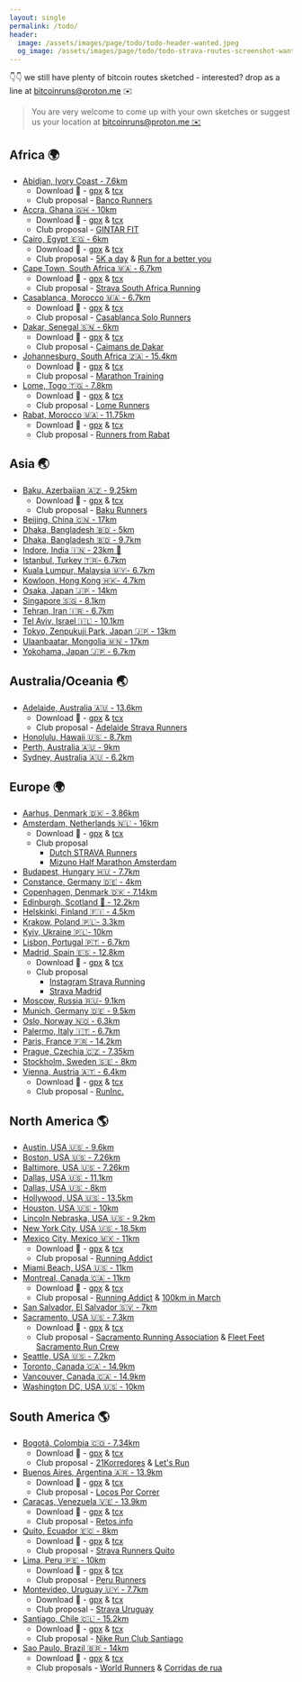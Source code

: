 ```yaml
---
layout: single
permalink: /todo/
header:
  image: /assets/images/page/todo/todo-header-wanted.jpeg
  og_image: /assets/images/page/todo/todo-strava-routes-screenshot-wanted-1368x760.jpeg
---
```


👇👇 we still have plenty of bitcoin routes sketched - interested? drop as a line at [bitcoinruns@proton.me](mailto:bitcoinruns@proton.me) ✉️

> You are very welcome to come up with your own sketches
> or suggest us your location at [bitcoinruns@proton.me ✉️](mailto:bitcoinruns@proton.me)

## Africa 🌍

- [Abidjan, Ivory Coast - 7.6km](https://www.strava.com/routes/3200364169853082998)
  - Download 📁 - [gpx](/assets/gpx/todo/africa/abidjan-cocody-7.5km.gpx) & [tcx](/assets/gpx/todo/africa/abidjan-cocody-7.5km.tcx)
  - Club proposal - [Banco Runners](https://www.strava.com/clubs/549429/posts/28287070)
- [Accra, Ghana 🇬🇭 - 10km](https://www.strava.com/routes/3183687112250620502)
  - Download 📁 - [gpx](/assets/gpx/todo/africa/accra-ghana-10km-btc-run-sketch.gpx) & [tcx](/assets/gpx/todo/africa/accra-ghana-10km-btc-run-sketch.tcx)
  - Club proposal - [GINTAR FIT](https://www.strava.com/clubs/159860/posts/27458163)
- [Cairo, Egypt 🇪🇬 - 6km](https://www.strava.com/routes/3183679102680231754)
  - Download 📁 - [gpx](/assets/gpx/todo/africa/cairo-egypt-6km.gpx) & [tcx](/assets/gpx/todo/africa/cairo-egypt-6km.tcx)
  - Club proposal - [5K a day](https://www.strava.com/clubs/443019/posts/28247368) & [Run for a better you](https://www.strava.com/clubs/445863/posts/28247794)
- [Cape Town, South Africa 🇲🇦 - 6.7km](https://www.strava.com/routes/3199730894491233602)
  - Download 📁 - [gpx](/assets/gpx/todo/africa/cape-town-4.2km.gpx) & [tcx](/assets/gpx/todo/africa/cape-town-4.2km.tcx)
  - Club proposal - [Strava South Africa Running](https://www.strava.com/clubs/255183/posts/28286915)
- [Casablanca, Morocco 🇲🇦 - 6.7km](https://www.strava.com/routes/3199730894491233602)
  - Download 📁 - [gpx](/assets/gpx/todo/africa/casablanca-6.7km.gpx) & [tcx](/assets/gpx/todo/africa/casablanca-6.7km.tcx)
  - Club proposal - [Casablanca Solo Runners](https://www.strava.com/clubs/747420/posts/28266475)
- [Dakar, Senegal 🇸🇳 - 6km](https://www.strava.com/routes/3185866676411135818)
  - Download 📁 - [gpx](/assets/gpx/todo/africa/dakar-senegal-7km.gpx) & [tcx](/assets/gpx/todo/africa/dakar-senegal-7km)
  - Club proposal - [Caimans de Dakar](https://www.strava.com/clubs/157667/posts/27578998)
- [Johannesburg, South Africa 🇿🇦 - 15.4km](https://www.strava.com/routes/2972135816936349304)
  - Download 📁 - [gpx](/assets/gpx/todo/africa/johannesburg-15.4km.gpx) & [tcx](/assets/gpx/todo/africa/johannesburg-15.4km.tcx)
  - Club proposal - [Marathon Training](https://www.strava.com/clubs/147471/posts/27412050) 
- [Lome, Togo 🇹🇬 - 7.8km](https://www.strava.com/routes/3183691805613278026)
  - Download 📁 - [gpx](/assets/gpx/todo/africa/lome-7.8km.gpx) & [tcx](/assets/gpx/todo/africa/lome-7.8km.tcx)
  - Club proposal - [Lome Runners](https://www.strava.com/clubs/1076173/posts/27458396)
- [Rabat, Morocco 🇲🇦 - 11.75km](https://www.strava.com/routes/3183681171272475466)
  - Download 📁 - [gpx](/assets/gpx/todo/africa/rabat-11.75km.gpx) & [tcx](/assets/gpx/todo/africa/rabat-11.75km.tcx)
  - Club proposal - [Runners from Rabat](https://www.strava.com/clubs/444839/posts/28247941)

## Asia 🌏

- [Baku, Azerbaijan 🇦🇿 - 9.25km](https://www.strava.com/routes/3180468702929403238)
  - Download 📁 - [gpx](/assets/gpx/todo/asia/baku-9.25km.gpx) & [tcx](/assets/gpx/todo/asia/baku-9.25km.tcx)
  - Club proposal - [Baku Runners](https://www.strava.com/clubs/52397/posts/27302862)
- [Beijing, China 🇨🇳 - 17km](https://www.strava.com/routes/3185129806717178436)
- [Dhaka, Bangladesh 🇧🇩 - 5km](https://www.strava.com/routes/3180085707601974046)
- [Dhaka, Bangladesh 🇧🇩 - 9.7km](https://www.strava.com/routes/3180084667448145494)
- [Indore, India 🇮🇳 - 23km 🚴](https://www.strava.com/routes/2960806239910681098)
- [Istanbul, Turkey 🇹🇷- 6.7km](https://www.strava.com/routes/3179688265629405782)
- [Kuala Lumpur, Malaysia 🇲🇾- 6.7km](https://www.strava.com/routes/3013851136851347028)
- [Kowloon, Hong Kong 🇭🇰- 4.7km](https://www.strava.com/routes/3185126608803949142)
- [Osaka, Japan 🇯🇵 - 14km](https://www.strava.com/routes/3185146843671203658)
- [Singapore 🇸🇬 - 8.1km](https://www.strava.com/routes/3179386695831211850)
- [Tehran, Iran 🇮🇷 - 6.7km](https://www.strava.com/routes/3181932213521489738)
- [Tel Aviv, Israel 🇮🇱 - 10.1km](https://www.strava.com/routes/3184547757971988298)
- [Tokyo, Zenpukuji Park, Japan 🇯🇵 - 13km](https://www.strava.com/routes/2970964084872848346)
- [Ulaanbaatar, Mongolia 🇲🇳 - 17km](https://www.strava.com/routes/3014087102317847124)
- [Yokohama, Japan 🇯🇵 - 6.7km](https://www.strava.com/routes/2960790730017349130)

## Australia/Oceania 🌏

- [Adelaide, Australia 🇦🇺 - 13.6km](https://www.strava.com/routes/3180833052322975852)
  - Download 📁 - [gpx](/assets/gpx/todo/australia-oceania/adelaide-13.6km.gpx) & [tcx](/assets/gpx/todo/australia-oceania/adelaide-13.6km.tcx)
  - Club proposal - [Adelaide Strava Runners](https://www.strava.com/clubs/53249/posts/27319931)
- [Honolulu, Hawaii 🇺🇸 - 8.7km](https://www.strava.com/routes/3179727281287684694)
- [Perth, Australia 🇦🇺 - 9km](https://www.strava.com/routes/3177923943086360636)
- [Sydney, Australia 🇦🇺 - 6.2km](https://www.strava.com/routes/2969844639468681472)

## Europe 🌍

- [Aarhus, Denmark 🇩🇰 - 3.86km](https://www.strava.com/routes/3181164228819301194)
- [Amsterdam, Netherlands 🇳🇱 - 16km](https://www.strava.com/routes/3013838867497697270)
  - Download 📁 - [gpx](/assets/gpx/todo/europe/amsterdam-17.8km.gpx) & [tcx](/assets/gpx/todo/europe/amsterdam-17.8km.tcx)
  - Club proposal 
    - [Dutch STRAVA Runners](https://www.strava.com/clubs/2323/posts/29014292)
    - [Mizuno Half Marathon Amsterdam](https://www.strava.com/clubs/296651/posts/29014521)
- [Budapest, Hungary 🇭🇺 - 7.7km](https://www.strava.com/routes/3157369095624113286)
- [Constance, Germany 🇩🇪 - 4km](https://www.strava.com/routes/3180814880125825622)
- [Copenhagen, Denmark 🇩🇰 - 7.14km](https://www.strava.com/routes/3179714067650366282)
- [Edinburgh, Scotland 🏴󠁧󠁢󠁳󠁣󠁴󠁿 - 12.2km](https://www.strava.com/routes/3159081026401151898)
- [Helskinki, Finland 🇫🇮 - 4.5km](https://www.strava.com/routes/3182653888216690262)
- [Krakow, Poland 🇵🇱- 3.3km](https://www.strava.com/routes/3184929176794689354)
- [Kyiv, Ukraine 🇵🇱- 10km](https://www.strava.com/routes/3184560712387238730)
- [Lisbon, Portugal 🇵🇹 - 6.7km](https://www.strava.com/routes/3179695169616996950)
- [Madrid, Spain 🇪🇸 - 12.8km](https://www.strava.com/routes/3014126973501968308)
  - Download 📁 - [gpx](/assets/gpx/todo/europe/madrid-12.7km.gpx) & [tcx](/assets/gpx/todo/europe/madrid-12.7km.gpx)
  - Club proposal 
    - [Instagram Strava Running](https://www.strava.com/clubs/470135/posts/29013791)
    - [Strava Madrid](https://www.strava.com/clubs/316001/posts/29013908)
- [Moscow, Russia 🇷🇺- 9.1km](https://www.strava.com/routes/3184566750682685014)
- [Munich, Germany 🇩🇪 - 9.5km](https://www.strava.com/routes/3179480366239533110)
- [Oslo, Norway 🇳🇴 - 6.3km](https://www.strava.com/routes/3159095289308439230)
- [Palermo, Italy 🇮🇹 - 6.7km](https://www.strava.com/routes/3180883850273386070)
- [Paris, France 🇫🇷 - 14.2km](https://www.strava.com/routes/3157361418321156430)
- [Prague, Czechia 🇨🇿 - 7.35km](https://www.strava.com/routes/3182638455649022794)
- [Stockholm, Sweden 🇸🇪 - 8km](https://www.strava.com/routes/3179705238303305782)
- [Vienna, Austria  🇦🇹 - 6.4km](https://www.strava.com/routes/3190299425999983284)
  - Download 📁 - [gpx](/assets/gpx/todo/europe/vienna-6.4km.gpx) & [tcx](/assets/gpx/todo/europe/vienna-6.4km.tcx)
  - Club proposal - [RunInc.](https://www.strava.com/clubs/161368/posts/27821601)

## North  America 🌎

- [Austin, USA 🇺🇸 - 9.6km](https://www.strava.com/routes/3131106099026234218)
- [Boston, USA 🇺🇸 - 7.26km](https://www.strava.com/routes/3157371279821165702)
- [Baltimore, USA 🇺🇸 - 7.26km](https://www.strava.com/routes/3133134992897285696)
- [Dallas, USA 🇺🇸 - 11.1km](https://www.strava.com/routes/3184953488331330124)
- [Dallas, USA 🇺🇸 - 8km](https://www.strava.com/routes/3184956227598444108)
- [Hollywood, USA 🇺🇸 - 13.5km](https://www.strava.com/routes/3133693756211188288)
- [Houston, USA 🇺🇸 - 10km](https://www.strava.com/routes/3133737891465551424)
- [Lincoln Nebraska, USA 🇺🇸 - 9.2km](https://www.strava.com/routes/3134797286331317440)
- [New York City, USA 🇺🇸 - 18.5km](https://www.strava.com/routes/2970330587840185780)
- [Mexico City, Mexico 🇲🇽 - 11km](https://www.strava.com/routes/3200110623970037854)
  - Download 📁 - [gpx](/assets/gpx/todo/north-america/mexico-city-10.4km.gpx) & [tcx](/assets/gpx/todo/north-america/mexico-city-10.4km.tcx)
  - Club proposal - [Running Addict](https://www.strava.com/clubs/809622/posts/28278433)
- [Miami Beach, USA 🇺🇸 - 11km](https://www.strava.com/routes/3185203553587896138)
- [Montreal, Canada 🇨🇦 - 11km](https://www.strava.com/routes/3202682897485686648)
  - Download 📁 - [gpx](/assets/gpx/todo/north-america/montreal-11km.gpx) & [tcx](/assets/gpx/todo/north-america/montreal-11km.tcx)
  - Club proposal - [Running Addict](https://www.strava.com/clubs/174624/posts/28404611) & [100km in March](https://www.strava.com/clubs/1220280/posts/28404788)
- [San Salvador, El Salvador 🇸🇻 - 7km](https://www.strava.com/routes/3179757653811707478)
- [Sacramento, USA 🇺🇸 - 7.3km](https://www.strava.com/routes/3202944830521042330)
  - Download 📁 - [gpx](/assets/gpx/todo/north-america/sacramento-7.3km.gpx) & [tcx](/assets/gpx/todo/north-america/sacramento-7.3km.tcx)
  - Club proposal - [Sacramento Running Association](https://www.strava.com/clubs/338553/posts/28417689) & [Fleet Feet Sacramento Run Crew](https://www.strava.com/clubs/279728/posts/28417708)
- [Seattle, USA 🇺🇸 - 7.2km](https://www.strava.com/routes/3134848700521983552)
- [Toronto, Canada 🇨🇦 - 14.9km](https://www.strava.com/routes/3180058502515084062)
- [Vancouver, Canada 🇨🇦 - 14.9km](https://www.strava.com/routes/3180058502515084062)
- [Washington DC, USA 🇺🇸 - 10km](https://www.strava.com/routes/3184434820741594876)

## South America 🌎

- [Bogotá, Colombia 🇨🇴 - 7.34km](https://www.strava.com/routes/3185543307238054486)
  - Download 📁 - [gpx](/assets/gpx/todo/south-america/bogota-7.5km.gpx) & [tcx](/assets/gpx/todo/south-america/bogota-7.5km.tcx)
  - Club proposal - [21Korredores](https://www.strava.com/clubs/197595/posts/27619889) & [Let's Run](https://www.strava.com/clubs/660336/posts/27619887)
- [Buenos Aires, Argentina 🇦🇷 - 13.9km](https://www.strava.com/routes/3179753970316349014)
  - Download 📁 - [gpx](/assets/gpx/todo/south-america/buenos-aires-13.9km.gpx) & [tcx](/assets/gpx/todo/south-america/buenos-aires-13.9km.tcx)
  - Club proposal - [Locos Por Correr](https://www.strava.com/clubs/335975/posts/27281413)
- [Caracas, Venezuela 🇻🇪 - 13.9km](https://www.strava.com/routes/3185547212578799434)
  - Download 📁 - [gpx](/assets/gpx/todo/south-america/caracas-8.5km.gpx) & [tcx](/assets/gpx/todo/south-america/caracas-8.5km.tcx)
  - Club proposal - [Retos.info](https://www.strava.com/clubs/494258/posts/27579125)
- [Quito, Ecuador 🇪🇨 - 8km](https://www.strava.com/routes/3200076071906553036)
  - Download 📁 - [gpx](/assets/gpx/todo/south-america/quito-8km.gpx) & [tcx](/assets/gpx/todo/south-america/quito-8km.tcx)
  - Club proposal - [Strava Runners Quito](https://www.strava.com/clubs/35554/posts/28271712)
- [Lima, Peru 🇵🇪 - 10km](https://www.strava.com/routes/3180844308590621318)
  - Download 📁 - [gpx](/assets/gpx/todo/south-america/lima-10km.gpx) & [tcx](/assets/gpx/todo/south-america/lima-10km.tcx)
  - Club proposal - [Peru Runners](https://www.strava.com/clubs/260753/posts/27416341)
- [Montevideo, Uruguay 🇺🇾 - 7.7km](https://www.strava.com/routes/3182742292652805718)
  - Download 📁 - [gpx](/assets/gpx/todo/south-america/montevideo-7.7km.gpx) & [tcx](/assets/gpx/todo/south-america/montevideo-7.7km.tcx)
  - Club proposal - [Strava Uruguay](https://www.strava.com/clubs/309610/posts/28266810)
- [Santiago, Chile 🇨🇱 - 15.2km](https://www.strava.com/routes/3182694774102674006)
  - Download 📁 - [gpx](/assets/gpx/todo/south-america/santiago-15.2km.gpx) & [tcx](/assets/gpx/todo/south-america/santiago-15.2km.tcx)
  - Club proposal - [Nike Run Club Santiago](https://www.strava.com/clubs/280153/posts/27415334)
- [Sao Paulo, Brazil 🇧🇷 - 14km](https://www.strava.com/routes/3179811438252567370)
  - Download 📁 - [gpx](/assets/gpx/todo/south-america/santiago-15.2km.gpx) & [tcx](/assets/gpx/todo/south-america/santiago-15.2km.tcx)
  - Club proposals - [World Runners](https://www.strava.com/clubs/160142/posts/27281246) & [Corridas de rua](https://www.strava.com/clubs/220868/posts/27281328)



